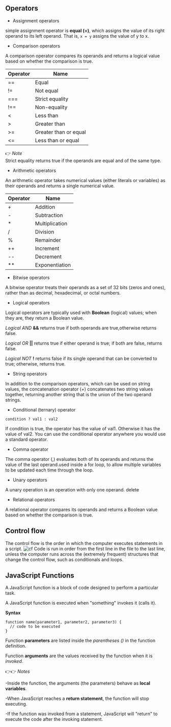 ## Operators
* Assignment operators

simple assignment operator is **equal (=)**, which assigns the value of its right operand to its left operand. That is, ``` x = y ``` assigns the value of y to x.
* Comparison operators

A comparison operator compares its operands and returns a logical value based on whether the comparison is true.

| Operator    | Name                  |
| ----------- | -----------           |
|    ==       | Equal                 |  
|    !=       | Not equal             |  
|    ===      | Strict equality       |  
|    !==      | Non-equality          |
|     <       | Less than	            |
|     >       | Greater than          |
|     >=      | Greater than or equal |
|     <=      | Less than or equal    |

👉
*Note* 	
Strict equality returns true if the operands are equal and of the same type.


* Arithmetic operators

An arithmetic operator takes numerical values (either literals or variables) as their operands and returns a single numerical value.

| Operator    | Name           |
| ----------- | -----------    |
|      +      | Addition       |  
|      -      | Subtraction    |
|      *      | Multiplication |
|      /      | Division       |
|      %      | Remainder      |  
|     ++      | Increment      |
|     --      | Decrement      |
|     **      | Exponentiation |

* Bitwise operators

A bitwise operator treats their operands as a set of 32 bits (zeros and ones), rather than as decimal, hexadecimal, or octal numbers.

* Logical operators

Logical operators are typically used with **Boolean** (logical) values; when they are, they return a Boolean value. 


 *Logical AND* **&&** returns true if both operands are true,otherwise returns false.

 *Logical OR* **||** returns true if either operand is true; if both are false, returns false.

 *Logical NOT* **!** returns false if its single operand that can be converted to true; otherwise, returns true.

* String operators

In addition to the comparison operators, which can be used on string values, the concatenation operator (+) concatenates two string values together, returning another string that is the union of the two operand strings.

* Conditional (ternary) operator
 ```
condition ? val1 : val2
 ```
 If condition is true, the operator has the value of val1. Otherwise it has the value of val2. You can use the conditional operator anywhere you would use a standard operator.   
* Comma operator

 The comma operator (,) evaluates both of its operands and returns the value of the last operand.used inside a for loop, to allow multiple variables to be updated each time through the loop.

* Unary operators

A unary operation is an operation with only one operand.
delete

* Relational operators

A relational operator compares its operands and returns a Boolean value based on whether the comparison is true.


## Control flow
The control flow is the order in which the computer executes statements in a script.
![cf](https://blog.jscrambler.com/content/images/2017/03/control-flow-flattening01.jpg)
Code is run in order from the first line in the file to the last line, unless the computer runs across the (extremely frequent) structures that change the control flow, such as conditionals and loops. 

## JavaScript Functions

A JavaScript function is a block of code designed to perform a particular task.

A JavaScript function is executed when "something" invokes it (calls it).

**Syntax**

```
function name(parameter1, parameter2, parameter3) {
  // code to be executed
}
```
Function **parameters** are listed inside the *parentheses ()* in the function definition.

Function **arguments** are the values received by the function when it is *invoked*.


👉👉
*Notes* 

-Inside the function, the arguments (the parameters) behave as **local variables**.

-When JavaScript reaches a **return statement**, the function will stop executing.

-If the function was invoked from a statement, JavaScript will "return" to execute the code after the invoking statement.